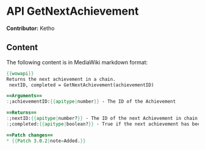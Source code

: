 # API GetNextAchievement

**Contributor:** Ketho

## Content

The following content is in MediaWiki markdown format:

```mediawiki
{{wowapi}}
Returns the next achievement in a chain.
 nextID, completed = GetNextAchievement(achievementID)

==Arguments==
:;achievementID:{{apitype|number}} - The ID of the Achievement

==Returns==
:;nextID:{{apitype|number?}} - The ID of the next Achievement in chain, <code>nil</code> otherwise
:;completed:{{apitype|boolean?}} - True if the next achievement has been completed, <code>nil</code> otherwise

==Patch changes==
* {{Patch 3.0.2|note=Added.}}
```
